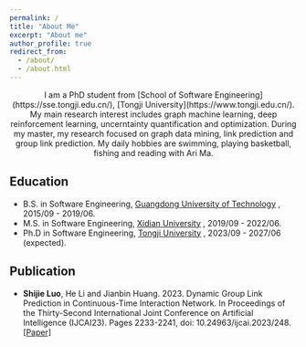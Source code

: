 ```yaml
---
permalink: /
title: "About Me"
excerpt: "About me"
author_profile: true
redirect_from: 
  - /about/
  - /about.html
---
```


<center> I am a PhD student from [School of Software Engineering](https://sse.tongji.edu.cn/), [Tongji University](https://www.tongji.edu.cn/). My main research interest includes graph machine learning, deep reinforcement learning, uncerntainty quantification and optimization. During my master, my research focused on graph data mining, link prediction and group link prediction. My daily hobbies are swimming, playing basketball, fishing and reading with Ari Ma. </center>


Education
------
* B.S. in Software Engineering, [Guangdong University of Technology](https://www.gdut.edu.cn/) , 2015/09 - 2019/06.
* M.S. in Software Engineering, [Xidian University](https://www.xidian.edu.cn/) , 2019/09 - 2022/06.
* Ph.D in Software Engineering, [Tongji University](https://www.tongji.edu.cn/) , 2023/09 - 2027/06 (expected).


Publication
------
* <b>Shijie Luo</b>, He Li and Jianbin Huang. 2023. Dynamic Group Link Prediction in Continuous-Time Interaction Network. In Proceedings of the Thirty-Second International Joint Conference on Artificial Intelligence (IJCAI23). Pages 2233-2241, doi: 10.24963/ijcai.2023/248. [\[Paper\]](https://www.ijcai.org/proceedings/2023/248)

